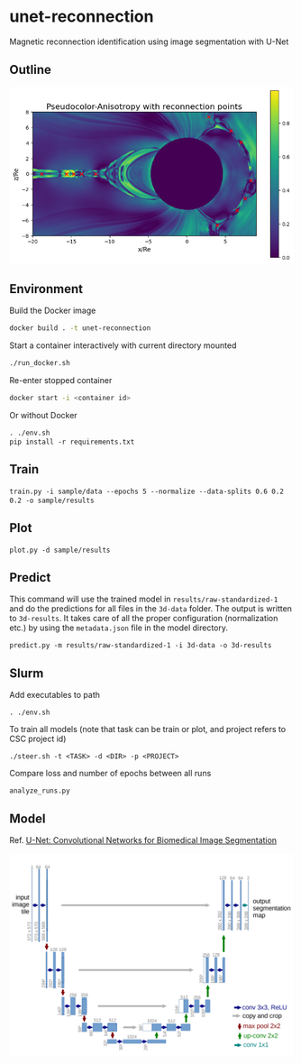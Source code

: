 # unet-reconnection

Magnetic reconnection identification using image segmentation with U-Net

## Outline

![](reconnection_points.png)

## Environment

Build the Docker image

```bash
docker build . -t unet-reconnection
```

Start a container interactively with current directory mounted

```bash
./run_docker.sh
```

Re-enter stopped container

```bash
docker start -i <container id>
```

Or without Docker
```
. ./env.sh
pip install -r requirements.txt
```

## Train

```
train.py -i sample/data --epochs 5 --normalize --data-splits 0.6 0.2 0.2 -o sample/results
```

## Plot

```
plot.py -d sample/results
```

## Predict

This command will use the trained model in `results/raw-standardized-1` and do the predictions for all files in the `3d-data` folder. The output is written to `3d-results`. It takes care of all the proper configuration (normalization etc.) by using the `metadata.json` file in the model directory.
```
predict.py -m results/raw-standardized-1 -i 3d-data -o 3d-results
```

## Slurm

Add executables to path
```
. ./env.sh
```

To train all models (note that task can be train or plot, and project refers to CSC project id)
```
./steer.sh -t <TASK> -d <DIR> -p <PROJECT>
```

Compare loss and number of epochs between all runs
```
analyze_runs.py
```

## Model

Ref. [U-Net: Convolutional Networks for Biomedical Image Segmentation](https://arxiv.org/abs/1505.04597)

![](unet.png)
